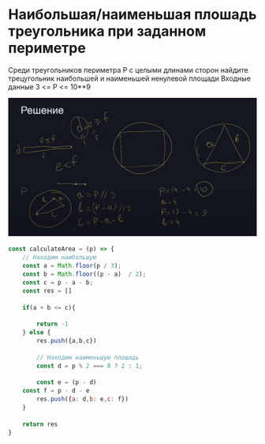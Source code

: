 # Наибольшая/наименьшая плошадь треугольника при заданном периметре

Среди треугольников периметра P с целыми длинами сторон найдите
трецугольник наибольшей и наименьшей ненулевой площади
Входные данные 3 <= P <= 10**9

![](../source/tre.png)

```javascript
const calculateArea = (p) => {
	// Находим наибольшую
	const a = Math.floor(p / 3);
	const b = Math.floor((p - a)  / 2);
	const c = p - a - b;
	const res = []

	if(a + b <= c){

		return -1
	} else {
		res.push({a,b,c})
		
		// Находим наименьшую площадь
		const d = p % 2 === 0 ? 2 : 1;

		const e = (p - d)
    const f = p - d - e
		res.push({a: d,b: e,c: f})
	}
  
	return res
}
```